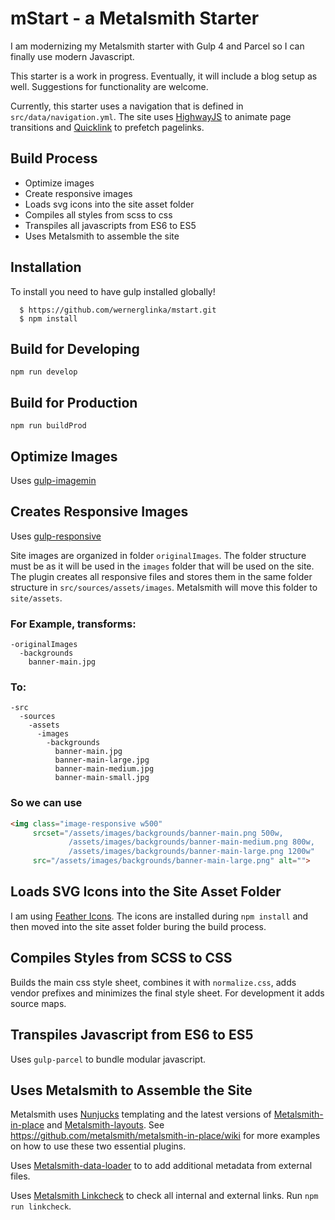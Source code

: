 # mStart - a Metalsmith Starter

I am modernizing my Metalsmith starter with Gulp 4 and Parcel so I can finally use modern Javascript.

This starter is a work in  progress. Eventually, it will include a blog setup as well. Suggestions for functionality are welcome.

Currently, this starter uses a navigation that is defined in `src/data/navigation.yml`. The site uses [HighwayJS](https://github.com/Dogstudio/highway) to animate page transitions and [Quicklink](https://github.com/GoogleChromeLabs/quicklink) to prefetch pagelinks.


## Build Process
- Optimize images
- Create responsive images
- Loads svg icons into the site asset folder
- Compiles all styles from scss to css
- Transpiles all javascripts from ES6 to ES5
- Uses Metalsmith to assemble the site

## Installation
To install you need to have gulp installed globally!

```batch
  $ https://github.com/wernerglinka/mstart.git
  $ npm install
```

## Build for Developing
`npm run develop`

## Build for Production
`npm run buildProd`

## Optimize Images
Uses [gulp-imagemin](https://github.com/sindresorhus/gulp-imagemin)

## Creates Responsive Images
Uses [gulp-responsive](https://github.com/mahnunchik/gulp-responsive)

Site images are organized in folder `originalImages`. The folder structure must be as it will be used in the `images` folder that will be used on the site. The plugin creates all responsive files and stores them in the same folder structure in `src/sources/assets/images`. Metalsmith will move this folder to `site/assets`.

### For Example, transforms:
```
-originalImages
  -backgrounds
    banner-main.jpg
```

### To:
```
-src
  -sources
    -assets
      -images
        -backgrounds
          banner-main.jpg
          banner-main-large.jpg
          banner-main-medium.jpg
          banner-main-small.jpg
```

### So we can use
```html
<img class="image-responsive w500"
     srcset="/assets/images/backgrounds/banner-main.png 500w,
             /assets/images/backgrounds/banner-main-medium.png 800w,
             /assets/images/backgrounds/banner-main-large.png 1200w"
     src="/assets/images/backgrounds/banner-main-large.png" alt="">
```

## Loads SVG Icons into the Site Asset Folder
I am using [Feather Icons](https://www.npmjs.com/package/feather-icons). The icons are installed during `npm install` and then moved into the site asset folder buring the build process.

## Compiles Styles from SCSS to CSS
Builds the main css style sheet, combines it with `normalize.css`, adds vendor prefixes and minimizes the final style sheet.
For development it adds source maps.

## Transpiles Javascript from ES6 to ES5
Uses `gulp-parcel` to bundle modular javascript. 

## Uses Metalsmith to Assemble the Site
Metalsmith uses [Nunjucks](https://mozilla.github.io/nunjucks/) templating and the latest versions of [Metalsmith-in-place](https://github.com/metalsmith/metalsmith-in-place) and [Metalsmith-layouts](https://github.com/metalsmith/metalsmith-layouts). See https://github.com/metalsmith/metalsmith-in-place/wiki for more examples on how to use these two essential plugins.

Uses [Metalsmith-data-loader](https://github.com/tests-always-included/metalsmith-data-loader) to to add additional metadata from external files.

Uses [Metalsmith Linkcheck](https://github.com/gchallen/code.metalsmith-linkcheck) to check all internal and external links. Run `npm run linkcheck`.




